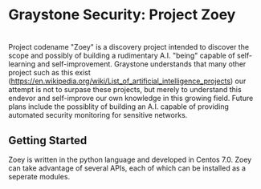 # Graystone Security: Project Zoey
# 
## 
Project codename "Zoey" is a discovery project intended to discover the scope and possibly of building a rudimentary A.I. "being" capable of self-learning and self-improvement. Graystone understands that many other project such as this exist (https://en.wikipedia.org/wiki/List_of_artificial_intelligence_projects) our attempt is not to surpase these projects, but merely to understand this endevor and self-improve our own knowledge in this growing field. Future plans include the possiblity of building an A.I. capable of providing automated security monitoring for sensitive networks.

## Getting Started

Zoey is written in the python language and developed in Centos 7.0. Zoey can take advantage of several APIs, each of which can be installed as a seperate modules.
